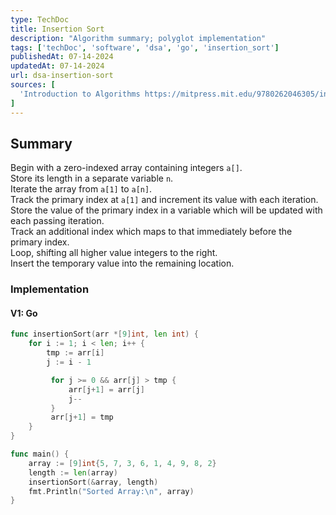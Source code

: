 ```yaml
---
type: TechDoc
title: Insertion Sort
description: "Algorithm summary; polyglot implementation"
tags: ['techDoc', 'software', 'dsa', 'go', 'insertion_sort']
publishedAt: 07-14-2024
updatedAt: 07-14-2024
url: dsa-insertion-sort
sources: [
  'Introduction to Algorithms https://mitpress.mit.edu/9780262046305/introduction-to-algorithms/',
]
---
```

## Summary
Begin with a zero-indexed array containing integers `a[]`.  
Store its length in a separate variable `n`.  
Iterate the array from `a[1]` to `a[n]`.  
Track the primary index at `a[1]` and increment its value with each iteration.  
Store the value of the primary index in a variable which will be updated with each passing iteration.  
Track an additional index which maps to that immediately before the primary index.  
Loop, shifting all higher value integers to the right.  
Insert the temporary value into the remaining location.

### Implementation
#### V1: Go
```go
func insertionSort(arr *[9]int, len int) {
    for i := 1; i < len; i++ {
        tmp := arr[i]
        j := i - 1

         for j >= 0 && arr[j] > tmp {
             arr[j+1] = arr[j]
             j--
         }
         arr[j+1] = tmp
    }
}

func main() {
    array := [9]int{5, 7, 3, 6, 1, 4, 9, 8, 2}
    length := len(array)
    insertionSort(&array, length)
    fmt.Println("Sorted Array:\n", array)
}
```
